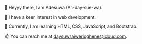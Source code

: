 👋 Heyyy there, I am Adesuwa (Ah-day-sue-wa).

👀 I have a keen interest in web development. 

🌱 Currently, I am learning HTML, CSS, JavaScript, and Bootstrap.

📫 You can reach me at daysuwaaiwerioghene@icloud.com.



<!---
Aiwerioghene/Aiwerioghene is a ✨ special ✨ repository because its `README.md` (this file) appears on your GitHub profile.
You can click the Preview link to take a look at your changes.
--->

